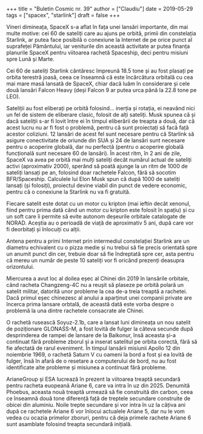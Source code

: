 +++
title = "Buletin Cosmic nr. 39"
author = ["Claudiu"]
date = 2019-05-29
tags = ["spacex", "starlink"]
draft = false
+++

Vineri dimineața, SpaceX s-a aflat în fața unei lansări importante, din mai multe motive: cei 60 de sateliți care au ajuns pe orbită, primii din constelația Starlink, ar putea face posibilă o conexiune la Internet de pe orice punct al suprafeței Pământului, iar veniturile din această activitate ar putea finanța planurile SpaceX pentru viitoarea rachetă Spaceship, deci pentru misiuni spre Lună și Marte.

Cei 60 de sateliți Starlink cântăresc împreună 18.5 tone și au fost plasați pe orbita terestră joasă, ceea ce înseamnă că este încărcătura orbitală cu cea mai mare masă lansată de SpaceX, chiar dacă luăm în considerare și cele două lansări Falcon Heavy (deși Falcon 9 ar putea urca până la 22.8 tone pe LEO).

Sateliții au fost eliberați pe orbită folosind… inerția și rotația, ei neavând nici un fel de sistem de eliberare clasic, folosit de alți sateliți. Musk spunea că și dacă sateliții s-ar fi lovit între ei în timpul eliberării de treapta a două, dar că acest lucru nu ar fi fost o problemă, pentru că sunt proiectați să facă față acestor coliziuni. 12 lansări de acest fel sunt necesare pentru că Starlink să asigure conectivitate de oriunde din SUA și 24 de lansări sunt necesare pentru o acoperire globală, dar nu perfectă (pentru o acoperire globală funcțională sunt necesare 60 de lansări). În acest ritm, în 2 ani de zile, SpaceX va avea pe orbită mai mulți sateliți decât numărul actual de sateliți activi (aproximativ 2000), sperând să poată ajunge la un ritm de 1000 de sateliți lansați pe an, folosind doar rachetele Falcon, fără să socotim BFR/Spaceship. Calculele lui Elon Musk spun că după 1000 de sateliți lansați (și folosiți), proiectul devine viabil din punct de vedere economic, pentru că o conexiune la Starlink nu va fi gratuită.

Fiecare satelit este dotat cu un motor cu kripton (mai ieftin decât xenonul, fiind pentru prima dată când un motor cu kripton este folosit în spațiu) și cu un soft care îi permite să evite autonom deșeurile orbitale catalogate de NORAD. Aceștia au o perioadă de viață de aproximativ 5 ani, după care vor fi deorbitați și înlocuiți cu alții.

Antena pentru a primi Internet prin intermediul constelației Starlink are un diametru echivalent cu o pizza medie și nu trebui să fie precis orientată spre un anumit punct din cer, trebuie doar să fie îndreptată spre cer, asta pentru că mereu un număr de peste 10 sateliți vor fi oricând prezenți deasupra orizontului.

Miercurea a avut loc al doilea eșec al Chinei din 2019 în lansările orbitale, când racheta Changzeng-4C nu a reușit să plaseze pe orbită polară un satelit militar, datorită unor probleme la cea de-a treia treaptă a rachetei. Dacă primul eșec chinezesc al anului a aparținut unei companii private are încerca prima lansare orbtală, de această dată este vorba despre o problemă la una dintre rachetele consacrate ale Chinei.

O rachetă rusească Soyuz-2.1b, care a lansat luni dimineața un nou satelit de poziționare GLONASS-M, a fost lovită de fulger la câteva secunde după desprinderea de rampei de lansare de la Baikonur, însă aceasta și-a continuat fără probleme zborul și a inserat satelitul pe orbita corectă, fără să fie afectată de rarul eveniment. În timpul lansării misiunii Apollo 12 din noiembrie 1969, o rachetă Saturn V cu oameni la bord a fost și ea lovită de fulger, însă în afară de o resetare a computerului de bord, nu au fost identificate alte probleme și misiunea a continuat fără probleme.

ArianeGroup și ESA lucrează în prezent la viitoarea treaptă secundară pentru racheta euopeană Ariane 6, care va intra în uz din 2025. Denumită Phoebus, aceasta nouă treaptă urmează să fie construită din carbon, ceea ce înseamnă două tone diferență față de treptele secundare construite de obicei din aluminiu. Noile trepte secundare și vor intra în uz la câțiva ani după ce rachetele Ariane 6 vor înlocui actualele Ariane 5, dar nu le vom vedea cu ocazia primelor zboruri, pentru că deja primele rachete Ariane 6 sunt asamblate folosind treapta secundară inițială.